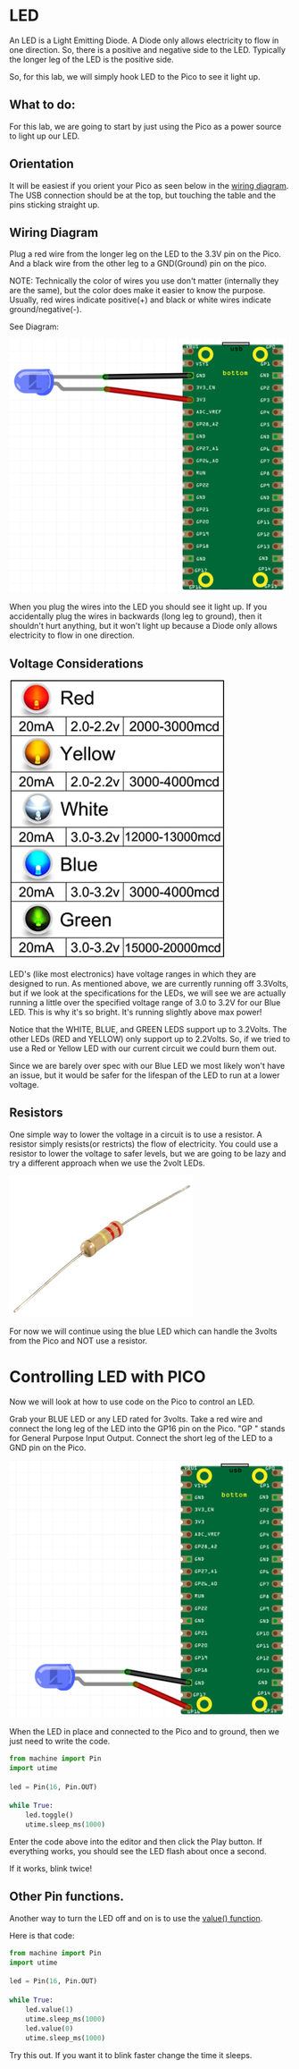 # LED

An LED is a Light Emitting Diode.  A Diode only allows electricity to flow in one direction.  So, there is a positive and negative side to the LED.  Typically the longer leg of the LED is the positive side.


So, for this lab, we will simply hook LED to the Pico to see it light up. 

## What to do:

For this lab, we are going to start by just using the Pico as a power source to light up our LED.  

## Orientation

It will be easiest if you orient your Pico as seen below in the [wiring diagram](#wiring-diagram).   
The USB connection should be at the top, but touching the table and the pins sticking straight up.

## Wiring Diagram

Plug a red wire from the longer leg on the LED to the 3.3V pin on the Pico. And a black wire from the other leg to a GND(Ground) pin on the pico.  

NOTE: Technically the color of wires you use don't matter (internally they are the same), but the color does make it easier to know the purpose.  Usually, red wires indicate positive(+) and black or white wires indicate ground/negative(-). 

See Diagram:

![LED Wiring Diagram](/lessons/images/simple_led_bb.png)

When you plug the wires into the LED you should see it light up.  If you accidentally plug the wires in backwards (long leg to ground), then it shouldn't hurt anything, but it won't light up because a Diode only allows electricity to flow in one direction.

## Voltage Considerations 


![LED Specification](/lessons/images/led_specs.png)

LED's (like most electronics) have voltage ranges in which they are designed to run. As mentioned above, we are currently running off 3.3Volts, but if we look at the specifications for the LEDs, we will see we are actually running a little over the specified voltage range of 3.0 to 3.2V for our Blue LED. This is why it's so bright. It's running slightly above max power! 

Notice that the WHITE, BLUE, and GREEN LEDS support up to 3.2Volts. The other LEDs (RED and YELLOW) only support up to 2.2Volts.  So, if we tried to use a Red or Yellow LED with our current circuit we could burn them out.

Since we are barely over spec with our Blue LED we most likely won't have an issue, but it would be safer for the lifespan of the LED to run at a lower voltage. 


## Resistors

 One simple way to lower the voltage in a circuit is to use a resistor.  A resistor simply resists(or restricts) the flow of electricity. You could use a resistor to lower the voltage to safer levels, but we are going to be lazy and try a different approach when we use the 2volt LEDs.  

 ![Resistor](/lessons/images/resistor.png)

For now we will continue using the blue LED which can handle the 3volts from the Pico and NOT use a resistor.

# Controlling LED with PICO

Now we will look at how to use code on the Pico to control an LED.

Grab your BLUE LED or any LED rated for 3volts.  Take a red wire and connect the long leg of the LED into the GP16 pin on the Pico.  "GP " stands for General Purpose Input Output.  Connect the short leg of the LED to a GND pin on the Pico.

![Blink Diagram](/lessons/images/simple_led2_bb.png)


When the LED in place and connected to the Pico and to ground, then we just need to write the code. 


``` Python
from machine import Pin
import utime

led = Pin(16, Pin.OUT)

while True:
    led.toggle()
    utime.sleep_ms(1000)
```
Enter the code above into the editor and then click the Play button.
If everything works, you should see the LED flash about once a second.

If it works, blink twice!

## Other Pin functions.

Another way to turn the LED off and on is to use the [value() function](https://docs.micropython.org/en/latest/library/machine.Pin.html#machine.Pin.value).

Here is that code:

``` Python
from machine import Pin
import utime

led = Pin(16, Pin.OUT)

while True:
    led.value(1)
    utime.sleep_ms(1000)
    led.value(0)
    utime.sleep_ms(1000)
```

Try this out.  If you want it to blink faster change the time it sleeps.

